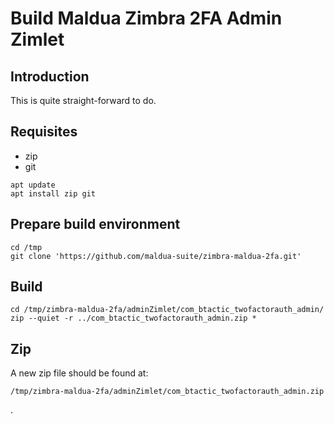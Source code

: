# Build Maldua Zimbra 2FA Admin Zimlet

## Introduction

This is quite straight-forward to do.

## Requisites

- zip
- git

```
apt update
apt install zip git
```

## Prepare build environment

```
cd /tmp
git clone 'https://github.com/maldua-suite/zimbra-maldua-2fa.git'
```

## Build

```
cd /tmp/zimbra-maldua-2fa/adminZimlet/com_btactic_twofactorauth_admin/
zip --quiet -r ../com_btactic_twofactorauth_admin.zip *
```

## Zip

A new zip file should be found at:
```
/tmp/zimbra-maldua-2fa/adminZimlet/com_btactic_twofactorauth_admin.zip
```
.
